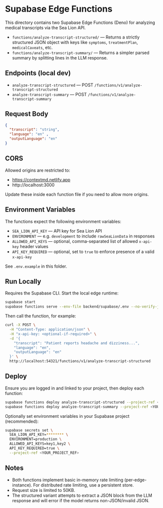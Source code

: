 # Supabase Edge Functions

This directory contains two Supabase Edge Functions (Deno) for analyzing medical transcripts via the Sea Lion API.

- `functions/analyze-transcript-structured/` — Returns a strictly structured JSON object with keys like `symptoms`, `treatmentPlan`, `medicalCaveats`, etc.
- `functions/analyze-transcript-summary/` — Returns a simpler parsed summary by splitting lines in the LLM response.

## Endpoints (local dev)
- `analyze-transcript-structured` — POST `/functions/v1/analyze-transcript-structured`
- `analyze-transcript-summary` — POST `/functions/v1/analyze-transcript-summary`

## Request Body
```json
{
  "transcript": "string",
  "language": "en" ,
  "outputLanguage": "en"
}
```

## CORS
Allowed origins are restricted to:
- https://contextmd.netlify.app
- http://localhost:3000

Update these inside each function file if you need to allow more origins.

## Environment Variables
The functions expect the following environment variables:

- `SEA_LION_API_KEY` — API key for Sea Lion API
- `ENVIRONMENT` — e.g. `development` to include `rawSeaLionData` in responses
- `ALLOWED_API_KEYS` — optional, comma-separated list of allowed `x-api-key` header values
- `API_KEY_REQUIRED` — optional, set to `true` to enforce presence of a valid `x-api-key`

See `.env.example` in this folder.

## Run Locally
Requires the Supabase CLI. Start the local edge runtime:

```bash
supabase start
supabase functions serve --env-file backend/supabase/.env --no-verify-jwt
```

Then call the function, for example:

```bash
curl -X POST \
  -H "Content-Type: application/json" \
  -H "x-api-key: <optional-if-required>" \
  -d '{
    "transcript": "Patient reports headache and dizziness...",
    "language": "en",
    "outputLanguage": "en"
  }' \
  http://localhost:54321/functions/v1/analyze-transcript-structured
```

## Deploy
Ensure you are logged in and linked to your project, then deploy each function:

```bash
supabase functions deploy analyze-transcript-structured --project-ref <YOUR_PROJECT_REF>
supabase functions deploy analyze-transcript-summary --project-ref <YOUR_PROJECT_REF>
```

Optionally set environment variables in your Supabase project (recommended):

```bash
supabase secrets set \
  SEA_LION_API_KEY=******** \
  ENVIRONMENT=production \
  ALLOWED_API_KEYS=key1,key2 \
  API_KEY_REQUIRED=true \
  --project-ref <YOUR_PROJECT_REF>
```

## Notes
- Both functions implement basic in-memory rate limiting (per-edge-instance). For distributed rate limiting, use a persistent store.
- Request size is limited to 50KB.
- The structured variant attempts to extract a JSON block from the LLM response and will error if the model returns non-JSON/invalid JSON.
